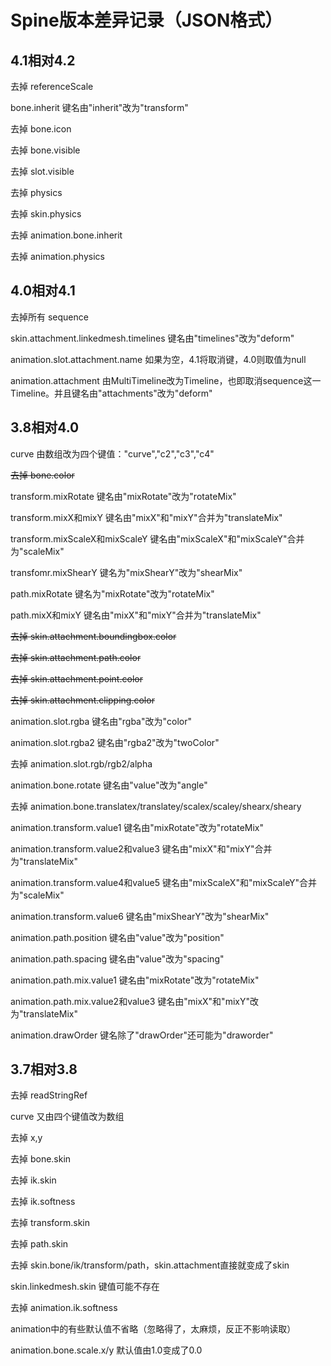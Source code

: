 # Spine版本差异记录（JSON格式）

## 4.1相对4.2

去掉 referenceScale

bone.inherit 键名由"inherit"改为"transform"

去掉 bone.icon

去掉 bone.visible

去掉 slot.visible

去掉 physics

去掉 skin.physics

去掉 animation.bone.inherit

去掉 animation.physics

## 4.0相对4.1

去掉所有 sequence

skin.attachment.linkedmesh.timelines 键名由"timelines"改为"deform"

animation.slot.attachment.name 如果为空，4.1将取消键，4.0则取值为null

animation.attachment 由MultiTimeline改为Timeline，也即取消sequence这一Timeline。并且键名由"attachments"改为"deform"

## 3.8相对4.0

curve 由数组改为四个键值："curve","c2","c3","c4"

~~去掉 bone.color~~

transform.mixRotate 键名由"mixRotate"改为"rotateMix"

transform.mixX和mixY 键名由"mixX"和"mixY"合并为"translateMix"

transform.mixScaleX和mixScaleY 键名由"mixScaleX"和"mixScaleY"合并为"scaleMix"

transfomr.mixShearY 键名为"mixShearY"改为"shearMix"

path.mixRotate 键名为"mixRotate"改为"rotateMix"

path.mixX和mixY 键名由"mixX"和"mixY"合并为"translateMix"

~~去掉 skin.attachment.boundingbox.color~~

~~去掉 skin.attachment.path.color~~

~~去掉 skin.attachment.point.color~~

~~去掉 skin.attachment.clipping.color~~

animation.slot.rgba 键名由"rgba"改为"color"

animation.slot.rgba2 键名由"rgba2"改为"twoColor"

去掉 animation.slot.rgb/rgb2/alpha

animation.bone.rotate 键名由"value"改为"angle"

去掉 animation.bone.translatex/translatey/scalex/scaley/shearx/sheary

animation.transform.value1 键名由"mixRotate"改为"rotateMix"

animation.transform.value2和value3 键名由"mixX"和"mixY"合并为"translateMix"

animation.transform.value4和value5 键名由"mixScaleX"和"mixScaleY"合并为"scaleMix"

animation.transform.value6 键名由"mixShearY"改为"shearMix"

animation.path.position 键名由"value"改为"position"

animation.path.spacing 键名由"value"改为"spacing"

animation.path.mix.value1 键名由"mixRotate"改为"rotateMix"

animation.path.mix.value2和value3 键名由"mixX"和"mixY"改为"translateMix"

animation.drawOrder 键名除了"drawOrder"还可能为"draworder"

## 3.7相对3.8

去掉 readStringRef

curve 又由四个键值改为数组

去掉 x,y

去掉 bone.skin

去掉 ik.skin

去掉 ik.softness

去掉 transform.skin

去掉 path.skin

去掉 skin.bone/ik/transform/path，skin.attachment直接就变成了skin

skin.linkedmesh.skin 键值可能不存在

去掉 animation.ik.softness

animation中的有些默认值不省略（忽略得了，太麻烦，反正不影响读取）

animation.bone.scale.x/y 默认值由1.0变成了0.0
